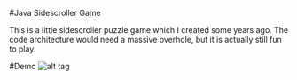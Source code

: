 #Java Sidescroller Game

This is a little sidescroller puzzle game which I created some years ago. The code architecture would need a massive overhole, but it is actually still fun to play.

#Demo
![alt tag](https://github.com/MoritzGoeckel/JavaSidescrollerGame/blob/master/sidescrollerdemo.gif?raw=true)